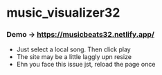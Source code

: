 # music_visualizer32
### Demo -> https://musicbeats32.netlify.app/

- Just select a local song. Then click play
- The site may be a little laggly upn resize 
- Ehn you face this issue jst, reload the page once
